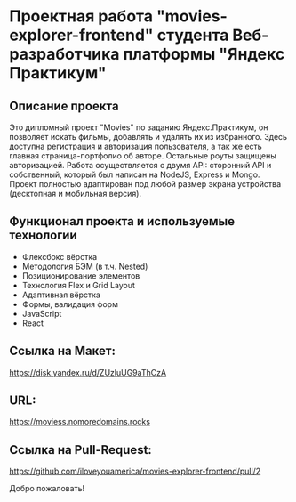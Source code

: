 # Проектная работа "movies-explorer-frontend" студента Веб-разработчика платформы "Яндекс Практикум"

## Описание проекта
Это дипломный проект "Movies" по заданию Яндекс.Практикум, он позволяет искать фильмы, добавлять и удалять их из избранного. Здесь доступна регистрация и авторизация пользователя, а так же есть главная страница-портфолио об авторе. Остальные роуты защищены авторизацией. Работа осуществляется с двумя API: сторонний API и собственный, который был написан на NodeJS, Express и Mongo. Проект полностью адаптирован под любой размер экрана устройства (десктопная и мобильная версия). 

## Функционал проекта и используемые технологии

* Флексбокс вёрстка
* Методология БЭМ (в т.ч. Nested)
* Позиционирование элементов
* Технология Flex и Grid Layout
* Адаптивная вёрстка
* Формы, валидация форм
* JavaScript
* React

## Ссылка на Макет:
https://disk.yandex.ru/d/ZUzluUG9aThCzA

## URL:
https://moviess.nomoredomains.rocks

## Ссылка на Pull-Request:
https://github.com/iloveyouamerica/movies-explorer-frontend/pull/2

Добро пожаловать!